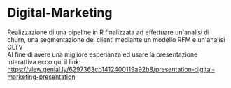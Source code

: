 # Digital-Marketing

Realizzazione di una pipeline in R finalizzata ad effettuare un'analisi di churn, una segmentazione dei clienti mediante un modello RFM e un'analisi CLTV <br>
Al fine di avere una migliore esperianza ed usare la presentazione interattiva ecco qui il link: <br>
https://view.genial.ly/6297363cb1412400119a92b8/presentation-digital-marketing-presentation
